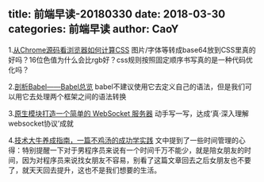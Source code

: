 title: 前端早读-20180330
date: 2018-03-30
categories: 前端早读
author: CaoY
---

1.[从Chrome源码看浏览器如何计算CSS](https://zhuanlan.zhihu.com/p/25380611?utm_source=wechat_session&amp;utm_medium=social)
图片/字体等转成base64放到CSS里真的好吗？16位色值为什么会比rgb好？css规则按照固定顺序书写真的是一种代码优化吗？

2.[剖析Babel——Babel总览](http://www.alloyteam.com/2017/04/analysis-of-babel-babel-overview/?from=timeline&amp;isappinstalled=0)
babel不建议使用它去定义自己的语法，但是我们可以用它去处理两个框架之间的语法转换

3.[原生模块打造一个简单的 WebSocket 服务器](https://zhuanlan.zhihu.com/p/26407649?utm_medium=social&amp;utm_source=wechat_session)
动手写一写，达成‘真·深入理解websocket协议’成就

4.[技术大牛养成指南，一篇不鸡汤的成功学实践](https://mp.weixin.qq.com/s?__biz=MjM5MDE0Mjc4MA==&amp;mid=2650995517&amp;idx=1&amp;sn=d57f6d473b541fc7892e6a12fcd2a244&amp;chksm=bdbf036e8ac88a7806a212ef90b2e4d4bfcdbd98c5f7d1b8be9cc891a19e5372ea01007a1756&amp;mpshare=1&amp;scene=1&amp;srcid=0418E923ORfi0LdKQm5JutqF#)
文中提到了一些时间管理的心得：特别提醒一下对于男程序员来说有一个时间千万不能少，就是陪女朋友的时间，因为对程序员来说找女朋友不容易，别看了这篇文章回去之后女朋友也不要了，就天天回去提升，这也不是我们想要的生活。
